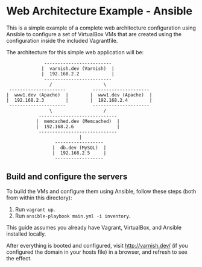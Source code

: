 # Web Architecture Example - Ansible

This is a simple example of a complete web architecture configuration using Ansible to configure a set of VirtualBox VMs that are created using the configuration inside the included Vagrantfile.

The architecture for this simple web application will be:

                  -------------------------
                 |  varnish.dev (Varnish)  |
                 |  192.168.2.2            |
                  -------------------------
                    /                   \
     ---------------------          ---------------------
    |  www1.dev (Apache)  |        |  www1.dev (Apache)  |
    |  192.168.2.3        |        |  192.168.2.4        |
     ---------------------          ---------------------
                    \                   /
                -----------------------------
               |  memcached.dev (Memcached)  |
               |  192.168.2.6                |
                -----------------------------
                               |
                      ------------------
                     |  db.dev (MySQL)  |
                     |  192.168.2.5     |
                      ------------------

## Build and configure the servers

To build the VMs and configure them using Ansible, follow these steps (both from within this directory):

  1. Run `vagrant up`.
  2. Run `ansible-playbook main.yml -i inventory`.

This guide assumes you already have Vagrant, VirtualBox, and Ansible installed locally.

After everything is booted and configured, visit http://varnish.dev/ (if you configured the domain in your hosts file) in a browser, and refresh to see the effect.
